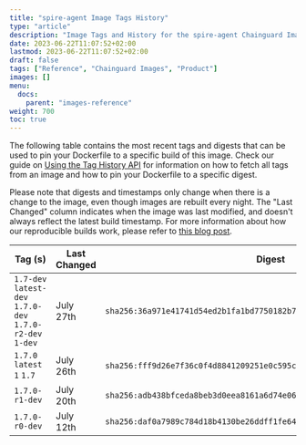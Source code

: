 ```yaml
---
title: "spire-agent Image Tags History"
type: "article"
description: "Image Tags and History for the spire-agent Chainguard Image"
date: 2023-06-22T11:07:52+02:00
lastmod: 2023-06-22T11:07:52+02:00
draft: false
tags: ["Reference", "Chainguard Images", "Product"]
images: []
menu:
  docs:
    parent: "images-reference"
weight: 700
toc: true
---
```


The following table contains the most recent tags and digests that can be used to pin your Dockerfile to a specific build of this image. Check our guide on [Using the Tag History API](/chainguard/chainguard-images/using-the-tag-history-api/) for information on how to fetch all tags from an image and how to pin your Dockerfile to a specific digest.

Please note that digests and timestamps only change when there is a change to the image, even though images are rebuilt every night. The "Last Changed" column indicates when the image was last modified, and doesn't always reflect the latest build timestamp. For more information about how our reproducible builds work, please refer to [this blog post](https://www.chainguard.dev/unchained/reproducing-chainguards-reproducible-image-builds).

| Tag (s)                                                    | Last Changed | Digest                                                                    |
|------------------------------------------------------------|--------------|---------------------------------------------------------------------------|
|  `1.7-dev` `latest-dev` `1.7.0-dev` `1.7.0-r2-dev` `1-dev` | July 27th    | `sha256:36a971e41741d54ed2b1fa1bd7750182b71981cf27e058fc3a89160fa1eb4b89` |
|  `1.7.0` `latest` `1` `1.7`                                | July 26th    | `sha256:fff9d26e7f36c0f4d8841209251e0c595c62d00ae506bb26377d80f545fd5f51` |
|  `1.7.0-r1-dev`                                            | July 20th    | `sha256:adb438bfceda8beb3d0eea8161a6d74e0643bfa6fe3a014b0afddb09e1169e83` |
|  `1.7.0-r0-dev`                                            | July 12th    | `sha256:daf0a7989c784d18b4130be26ddff1fe64cc06d98cbb6bd7a71d30e76cb52081` |
